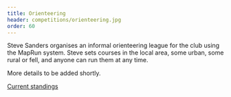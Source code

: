 ```yaml
---
title: Orienteering
header: competitions/orienteering.jpg
order: 60
---
```

Steve Sanders organises an informal orienteering league for the club using the MapRun system. Steve sets courses in the local area, some urban, some rural or fell, and anyone can run them at any time.

M﻿ore details to be added shortly.

[C﻿urrent standings](https://pfrac.co.uk/static/results/orienteering/latest-results.xlsx)
